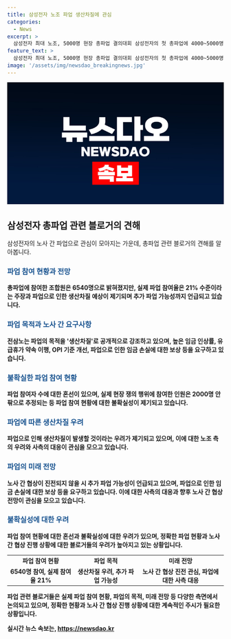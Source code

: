 ```yaml
---
title: 삼성전자 노조 파업 생산차질에 관심
categories:
  - News
excerpt: >
  삼성전자 최대 노조, 5000명 현장 총파업 결의대회 삼성전자의 첫 총파업에 4000~5000명 참가, 21% 파업 참여율 예상보다 많은 조합원 참가로 생산차질 주장, 협상 무기한 파업 가능성 밝힘. 사측과 노사 협상이 진전되지 않으면 추가 파업 가능성 열어둠. 파업 목적은 생산차질과 경영진 보상제도 투명성 요구.
feature_text: >
  삼성전자 최대 노조, 5000명 현장 총파업 결의대회 삼성전자의 첫 총파업에 4000~5000명 참가, 21% 파업 참여율 예상보다 많은 조합원 참가로 생산차질 주장, 협상 무기한 파업 가능성 밝힘. 사측과 노사 협상이 진전되지 않으면 추가 파업 가능성 열어둠. 파업 목적은 생산차질과 경영진 보상제도 투명성 요구.
image: '/assets/img/newsdao_breakingnews.jpg'
---
```


<p><img src="/assets/img/newsdao_breakingnews.jpg" alt="pcversion 속보" /></p>

<h2 data-ke-size="size26">삼성전자 총파업 관련 블로거의 견해</h2>

<p data-ke-size="size16">삼성전자의 노사 간 파업으로 관심이 모아지는 가운데, 총파업 관련 블로거의 견해를 알아봅니다.</p>

<h3><b><span style="color: #1a5490;">파업 참여 현황과 전망</span><b></h3>

<p data-ke-size="size16">총파업에 참여한 조합원은 6540명으로 밝혀졌지만, 실제 파업 참여율은 21% 수준이라는 주장과 파업으로 인한 생산차질 예상이 제기되며 추가 파업 가능성까지 언급되고 있습니다.</p>

<h3><b><span style="color: #1a5490;">파업 목적과 노사 간 요구사항</span><b></h3>

<p data-ke-size="size16">전삼노는 파업의 목적을 '생산차질'로 공개적으로 강조하고 있으며, 높은 임금 인상률, 유급휴가 약속 이행, OPI 기준 개선, 파업으로 인한 임금 손실에 대한 보상 등을 요구하고 있습니다.</p>

<h3><b><span style="color: #1a5490;">불확실한 파업 참여 현황</span><b></h3>

<p data-ke-size="size16">파업 참여자 수에 대한 혼선이 있으며, 실제 현장 쟁의 행위에 참여한 인원은 2000명 안팎으로 추정되는 등 파업 참여 현황에 대한 불확실성이 제기되고 있습니다.</p>

<h3><b><span style="color: #1a5490;">파업에 따른 생산차질 우려</span><b></h3>

<p data-ke-size="size16">파업으로 인해 생산차질이 발생할 것이라는 우려가 제기되고 있으며, 이에 대한 노조 측의 우려와 사측의 대응이 관심을 모으고 있습니다.</p>

<h3><b><span style="color: #1a5490;">파업의 미래 전망</span><b></h3>

<p data-ke-size="size16">노사 간 협상이 진전되지 않을 시 추가 파업 가능성이 언급되고 있으며, 파업으로 인한 임금 손실에 대한 보상 등을 요구하고 있습니다. 이에 대한 사측의 대응과 향후 노사 간 협상 전망이 관심을 모으고 있습니다.</p>

<h3><b><span style="color: #1a5490;">불확실성에 대한 우려</span><b></h3>

<p data-ke-size="size16">파업 참여 현황에 대한 혼선과 불확실성에 대한 우려가 있으며, 정확한 파업 현황과 노사 간 협상 진행 상황에 대한 블로거들의 우려가 높아지고 있는 상황입니다.</p>

<table>
    <tbody>
        <tr>
            <td style="text-align: center; height: 17px;"><b>파업 참여 현황</b></td>
            <td style="text-align: center; height: 17px;"><b>파업 목적</b></td>
            <td style="text-align: center; height: 17px;"><b>미래 전망</b></td>
        </tr>
        <tr>
            <td style="text-align: center; height: 17px;">6540명 참여, 실제 참여율 21%</td>
            <td style="text-align: center; height: 17px;">생산차질 우려, 추가 파업 가능성</td>
            <td style="text-align: center; height: 17px;">노사 간 협상 진전 관심, 파업에 대한 사측 대응</td>
        </tr>
    </tbody>
</table>

<p data-ke-size="size16">파업 관련 블로거들은 실제 파업 참여 현황, 파업의 목적, 미래 전망 등 다양한 측면에서 논의되고 있으며, 정확한 현황과 노사 간 협상 진행 상황에 대한 계속적인 주시가 필요한 상황입니다.</p>
실시간 뉴스 속보는, <a href="https://newsdao.kr" rel="dofollow">https://newsdao.kr</a>


